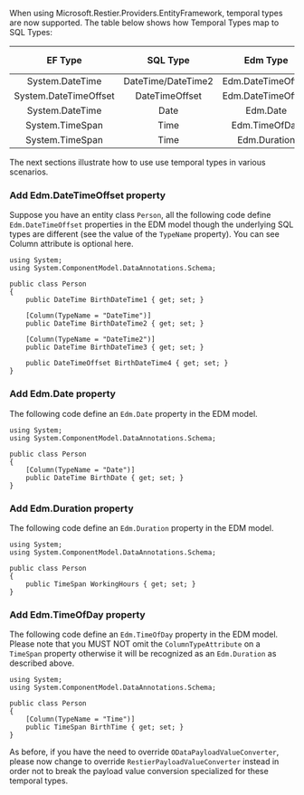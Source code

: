 When using Microsoft.Restier.Providers.EntityFramework, temporal types are now supported. The table below shows how Temporal Types map to SQL Types:

|        EF Type        |      SQL Type      |      Edm Type      | Need ColumnAttribute? |
|:---------------------:|:------------------:|:------------------:|:---------------------:|
| System.DateTime       | DateTime/DateTime2 | Edm.DateTimeOffset | Y                     |
| System.DateTimeOffset | DateTimeOffset     | Edm.DateTimeOffset | N                     |
| System.DateTime       | Date               | Edm.Date           | Y                     |
| System.TimeSpan       | Time               | Edm.TimeOfDay      | Y                     |
| System.TimeSpan       | Time               | Edm.Duration       | N                     |

The next sections illustrate how to use use temporal types in various scenarios.

### Add Edm.DateTimeOffset property
Suppose you have an entity class `Person`, all the following code define `Edm.DateTimeOffset` properties in the EDM model though the underlying SQL types are different (see the value of the `TypeName` property). You can see Column attribute is optional here.


    using System;
    using System.ComponentModel.DataAnnotations.Schema;
    
    public class Person
    {
        public DateTime BirthDateTime1 { get; set; }

        [Column(TypeName = "DateTime")]
        public DateTime BirthDateTime2 { get; set; }

        [Column(TypeName = "DateTime2")]
        public DateTime BirthDateTime3 { get; set; }

        public DateTimeOffset BirthDateTime4 { get; set; }
    }


### Add Edm.Date property
The following code define an `Edm.Date` property in the EDM model.

    using System;
    using System.ComponentModel.DataAnnotations.Schema;
    
    public class Person
    {
        [Column(TypeName = "Date")]
        public DateTime BirthDate { get; set; }
    }

### Add Edm.Duration property
The following code define an `Edm.Duration` property in the EDM model.

    using System;
    using System.ComponentModel.DataAnnotations.Schema;

    public class Person
    {
        public TimeSpan WorkingHours { get; set; }
    }

### Add Edm.TimeOfDay property
The following code define an `Edm.TimeOfDay` property in the EDM model. Please note that you MUST NOT omit the `ColumnTypeAttribute` on a `TimeSpan` property otherwise it will be recognized as an `Edm.Duration` as described above.

    using System;
    using System.ComponentModel.DataAnnotations.Schema;

    public class Person
    {
        [Column(TypeName = "Time")]
        public TimeSpan BirthTime { get; set; }
    }

As before, if you have the need to override `ODataPayloadValueConverter`, please now change to override `RestierPayloadValueConverter` instead in order not to break the payload value conversion specialized for these temporal types.